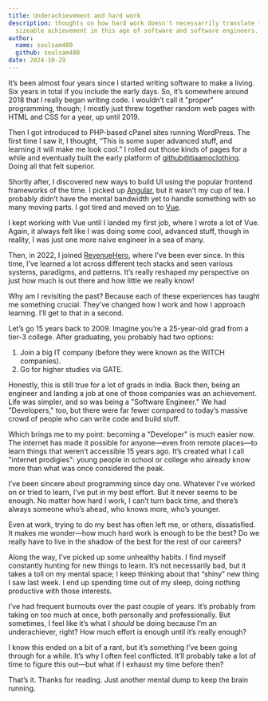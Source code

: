 ```yaml
---
title: Underachievement and hard work
description: thoughts on how hard work doesn't necessarrily translate to
  sizeable achievement in this age of software and software engineers.
author:
  name: soulsam480
  github: soulsam480
date: 2024-10-29
---
```

It’s been almost four years since I started writing software to make a living. Six years in total if you include the early days. So, it’s somewhere around 2018 that I really began writing code. I wouldn’t call it "proper" programming, though; I mostly just threw together random web pages with HTML and CSS for a year, up until 2019.

Then I got introduced to PHP-based cPanel sites running WordPress. The first time I saw it, I thought, “This is some super advanced stuff, and learning it will make me look cool.” I rolled out those kinds of pages for a while and eventually built the early platform of [github@tiaamoclothing](https://github.com/tiaamoclothing). Doing all that felt superior.

Shortly after, I discovered new ways to build UI using the popular frontend frameworks of the time. I picked up [Angular](https://angular.dev/), but it wasn’t my cup of tea. I probably didn’t have the mental bandwidth yet to handle something with so many moving parts. I got tired and moved on to [Vue](https://vuejs.org).

I kept working with Vue until I landed my first job, where I wrote a lot of Vue. Again, it always felt like I was doing some cool, advanced stuff, though in reality, I was just one more naive engineer in a sea of many.

Then, in 2022, I joined [RevenueHero](https://revenuehero.io/demo), where I’ve been ever since. In this time, I’ve learned a lot across different tech stacks and seen various systems, paradigms, and patterns. It’s really reshaped my perspective on just how much is out there and how little we really know!

Why am I revisiting the past? Because each of these experiences has taught me something crucial. They’ve changed how I work and how I approach learning. I’ll get to that in a second.

Let’s go 15 years back to 2009. Imagine you’re a 25-year-old grad from a tier-3 college. After graduating, you probably had two options:
1. Join a big IT company (before they were known as the WITCH companies).
2. Go for higher studies via GATE.

Honestly, this is still true for a lot of grads in India. Back then, being an engineer and landing a job at one of those companies was an achievement. Life was simpler, and so was being a "Software Engineer." We had "Developers," too, but there were far fewer compared to today’s massive crowd of people who can write code and build stuff.

Which brings me to my point: becoming a "Developer" is much easier now. The internet has made it possible for anyone—even from remote places—to learn things that weren’t accessible 15 years ago. It’s created what I call "internet prodigies": young people in school or college who already know more than what was once considered the peak.

I’ve been sincere about programming since day one. Whatever I’ve worked on or tried to learn, I’ve put in my best effort. But it never seems to be enough. No matter how hard I work, I can’t turn back time, and there’s always someone who’s ahead, who knows more, who’s younger.  

Even at work, trying to do my best has often left me, or others, dissatisfied. It makes me wonder—how much hard work is enough to be the best? Do we really have to live in the shadow of the best for the rest of our careers?

Along the way, I’ve picked up some unhealthy habits. I find myself constantly hunting for new things to learn. It’s not necessarily bad, but it takes a toll on my mental space; I keep thinking about that “shiny” new thing I saw last week. I end up spending time out of my sleep, doing nothing productive with those interests.

I’ve had frequent burnouts over the past couple of years. It’s probably from taking on too much at once, both personally and professionally. But sometimes, I feel like it’s what I *should* be doing because I’m an underachiever, right? How much effort is enough until it’s really enough?

I know this ended on a bit of a rant, but it’s something I’ve been going through for a while. It’s why I often feel conflicted. It’ll probably take a lot of time to figure this out—but what if I exhaust my time before then?

That’s it. Thanks for reading. Just another mental dump to keep the brain running.

